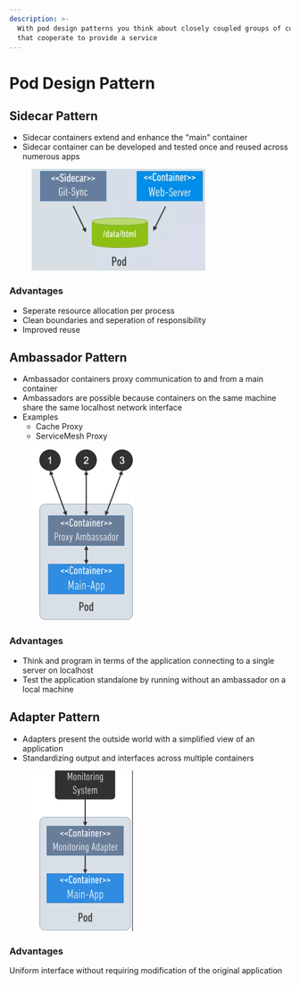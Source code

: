 ```yaml
---
description: >-
  With pod design patterns you think about closely coupled groups of containers
  that cooperate to provide a service
---
```


# Pod Design Pattern

## Sidecar Pattern

* Sidecar containers extend and enhance the "main" container
* Sidecar container can be developed and tested once and reused across numerous apps

<div align="left">

<figure><img src="../../../../.gitbook/assets/Screenshot 2023-05-24 at 17.32.32.png" alt=""><figcaption></figcaption></figure>

</div>

### Advantages

* Seperate resource allocation per process
* Clean boundaries and seperation of responsibility
* Improved reuse

## Ambassador Pattern

* Ambassador containers proxy communication to and from a main container
* Ambassadors are possible because containers on the same machine share the same localhost network interface
* Examples
  * Cache Proxy
  * ServiceMesh Proxy

<div align="left">

<figure><img src="../../../../.gitbook/assets/Screenshot 2023-05-24 at 17.34.35.png" alt=""><figcaption></figcaption></figure>

</div>

### Advantages

* Think and program in terms of the application connecting to a single server on localhost
* Test the application standalone by running without an ambassador on a local machine

## Adapter Pattern

* Adapters present the outside world with a simplified view of an application
* Standardizing output and interfaces across multiple containers

<div align="left">

<figure><img src="../../../../.gitbook/assets/Screenshot 2023-05-24 at 17.37.16.png" alt=""><figcaption></figcaption></figure>

</div>

### Advantages

Uniform interface without requiring modification of the original application
